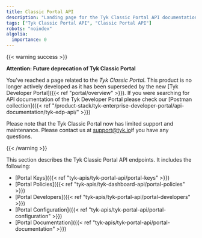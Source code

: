 ```yaml
---
title: Classic Portal API
description: "Landing page for the Tyk Classic Portal API documentation"
tags: ["Tyk Classic Portal API", "Classic Portal API"]
robots: "noindex"
algolia:
  importance: 0
---
```


{{< warning success >}}

**Attention: Future deprecation of Tyk Classic Portal**

You’ve reached a page related to the *Tyk Classic Portal*. This product is no longer actively developed as it 
has been superseded by the new [Tyk Developer Portal]({{< ref "portal/overview" >}}). 
If you were searching for API documentation of the Tyk Developer Portal please check our [Postman collection]({{< ref "/product-stack/tyk-enterprise-developer-portal/api-documentation/tyk-edp-api/" >}})

Please note that the Tyk Classic Portal now has limited support and maintenance. Please contact us at 
[support@tyk.io](<mailto:support@tyk.io?subject=Tyk classic developer portal>)if you have any questions.

{{< /warning >}}

This section describes the Tyk Classic Portal API endpoints. It includes the following:

* [Portal Keys]({{< ref "tyk-apis/tyk-portal-api/portal-keys" >}})
* [Portal Policies]({{< ref "tyk-apis/tyk-dashboard-api/portal-policies" >}})
* [Portal Developers]({{< ref "tyk-apis/tyk-portal-api/portal-developers" >}})
* [Portal Configuration]({{< ref "tyk-apis/tyk-portal-api/portal-configuration" >}})
* [Portal Documentation]({{< ref "tyk-apis/tyk-portal-api/portal-documentation" >}})
